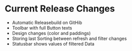 # Current Release Changes

- Automatic Releasebuild on GitHib
- Toolbar with full Button texts
- Design changes (color and paddings)
- Storing last Sorting between refresh and filter changes
- Statusbar shows values of filtered Data
